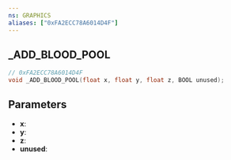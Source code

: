 ```yaml
---
ns: GRAPHICS
aliases: ["0xFA2ECC78A6014D4F"]
---
```

## _ADD_BLOOD_POOL

```c
// 0xFA2ECC78A6014D4F
void _ADD_BLOOD_POOL(float x, float y, float z, BOOL unused);
```

## Parameters
* **x**:
* **y**:
* **z**:
* **unused**:
